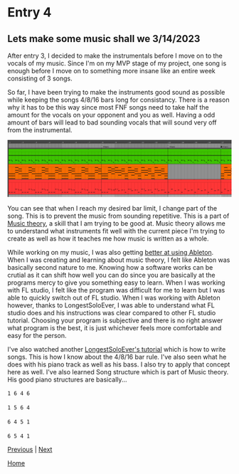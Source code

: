 # Entry 4
## Lets make some music shall we 3/14/2023

After entry 3, I decided to make the instrumentals before I move on to the vocals of my music. Since I'm on my MVP stage of my project, one song is enough before I move on to something more insane like an entire week consisting of 3 songs.

So far, I have been trying to make the instruments good sound as possible while keeping the songs 4/8/16 bars long for consistancy. There is a reason why it has to be this way since most FNF songs need to take half the amount for the vocals on your opponent and you as well. Having a odd amount of bars will lead to bad sounding vocals that will sound very off from the instrumental. 

![image](../img/FreedomProject-1c.png)

You can see that when I reach my desired bar limit, I change part of the song. This is to prevent the music from sounding repetitive. This is a part of [Music theory](https://hstatsep.github.io/students/#skills), a skill that I am trying to be good at. Music theory allows me to understand what instruments fit well with the current piece I'm trying to create as well as how it teaches me how music is written as a whole.

While working on my music, I was also getting [better at using Ableton](https://hstatsep.github.io/students/#skills). When I was creating and learning about music theory, I felt like Ableton was basically second nature to me. Knowing how a software works can be crutial as it can shift how well you can do since you are basically at the programs mercy to give you something easy to learn. When I was working with FL studio, I felt like the program was difficult for me to learn but I was able to quickly switch out of FL studio. When I was working with Ableton however, thanks to LongestSoloEver, I was able to understand what FL studio does and his instructions was clear compared to other FL studio tutorial. Choosing your program is subjective and there is no right answer what program is the best, it is just whichever feels more comfortable and easy for the person.

I've also watched another [LongestSoloEver's tutorial](https://youtu.be/hS7twgQOUvc?list=PLfb6KneL63QsQ58tj-RkDCHRmheAofPJj) which is how to write songs. This is how I know about the 4/8/16 bar rule. I've also seen what he does with his piano track as well as his bass. I also try to apply that concept here as well. I've also learned Song structure which is part of Music theory. His good piano structures are basically...
```
1 6 4 6

1 5 6 4

6 4 5 1

6 5 4 1
```


[Previous](entry03.md) | [Next](entry05.md)

[Home](../README.md)